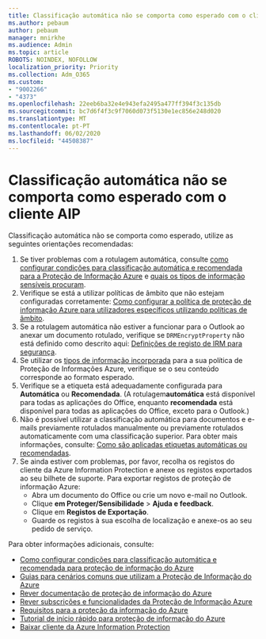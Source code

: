 ```yaml
---
title: Classificação automática não se comporta como esperado com o cliente AIP
ms.author: pebaum
author: pebaum
manager: mnirkhe
ms.audience: Admin
ms.topic: article
ROBOTS: NOINDEX, NOFOLLOW
localization_priority: Priority
ms.collection: Adm_O365
ms.custom:
- "9002266"
- "4373"
ms.openlocfilehash: 22eeb6ba32e4e943efa2495a477ff394f3c135db
ms.sourcegitcommit: bc7d6f4f3c9f7060d073f5130e1ec856e248d020
ms.translationtype: MT
ms.contentlocale: pt-PT
ms.lasthandoff: 06/02/2020
ms.locfileid: "44508387"
---
```

# <a name="automatic-classification-not-behaving-as-expected-with-the-aip-client"></a>Classificação automática não se comporta como esperado com o cliente AIP

Classificação automática não se comporta como esperado, utilize as seguintes orientações recomendadas:

1. Se tiver problemas com a rotulagem automática, consulte [como configurar condições para classificação automática e recomendada para a Proteção de Informação Azure](https://docs.microsoft.com/azure/information-protection/configure-policy-classification) e [quais os tipos de informação sensíveis procuram](https://docs.microsoft.com/microsoft-365/compliance/sensitive-information-type-entity-definitions).
2. Verifique se está a utilizar políticas de âmbito que não estejam configuradas corretamente: [Como configurar a política de proteção de informação Azure para utilizadores específicos utilizando políticas de âmbito](https://docs.microsoft.com/azure/information-protection/configure-policy-scope).
3. Se a rotulagem automática não estiver a funcionar para o Outlook ao anexar um documento rotulado, verifique se `DRMEncryptProperty` não está definido como descrito aqui: [Definições de registo de IRM para segurança](https://docs.microsoft.com/deployoffice/security/protect-sensitive-messages-and-documents-by-using-irm-in-office#office-2016-irm-registry-key-options).
4. Se utilizar os [tipos de informação incorporada](https://support.office.com/article/What-the-sensitive-information-types-look-for-fd505979-76be-4d9f-b459-abef3fc9e86b) para a sua política de Proteção de Informações Azure, verifique se o seu conteúdo corresponde ao formato esperado.
5. Verifique se a etiqueta está adequadamente configurada para **Automática** ou **Recomendada**. (A rotulagem**automática** está disponível para todas as aplicações do Office, enquanto **recomendada** está disponível para todas as aplicações do Office, exceto para o Outlook.)
6. Não é possível utilizar a classificação automática para documentos e e-mails previamente rotulados manualmente ou previamente rotulados automaticamente com uma classificação superior.  Para obter mais informações, consulte: [Como são aplicadas etiquetas automáticas ou recomendadas](https://docs.microsoft.com/azure/information-protection/configure-policy-classification#how-automatic-or-recommended-labels-are-applied).
7. Se ainda estiver com problemas, por favor, recolha os registos do cliente da Azure Information Protection e anexe os registos exportados ao seu bilhete de suporte. Para exportar registos de proteção de informação Azure:
    - Abra um documento do Office ou crie um novo e-mail no Outlook.
    - Clique **em Proteger/Sensibilidade**  >  **Ajuda e feedback**.
    - Clique em **Registos de Exportação**.
    - Guarde os registos à sua escolha de localização e anexe-os ao seu pedido de serviço.

Para obter informações adicionais, consulte:

- [Como configurar condições para classificação automática e recomendada para proteção de informação do Azure](https://docs.microsoft.com/azure/information-protection/configure-policy-classification)
- [Guias para cenários comuns que utilizam a Proteção de Informação do Azure](https://docs.microsoft.com/azure/information-protection/how-to-guides)
- [Rever documentação de proteção de informação do Azure](https://docs.microsoft.com/azure/information-protection/what-is-information-protection)
- [Rever subscrições e funcionalidades da Proteção de Informação Azure](https://azure.microsoft.com/pricing/details/information-protection)
- [Requisitos para a proteção da informação do Azure](https://docs.microsoft.com/azure/information-protection/get-started/requirements)
- [Tutorial de início rápido para proteção de informação do Azure](https://docs.microsoft.com/azure/information-protection/get-started/infoprotect-quick-start-tutorial)
- [Baixar cliente da Azure Information Protection](https://www.microsoft.com/download/details.aspx?id=53018)
